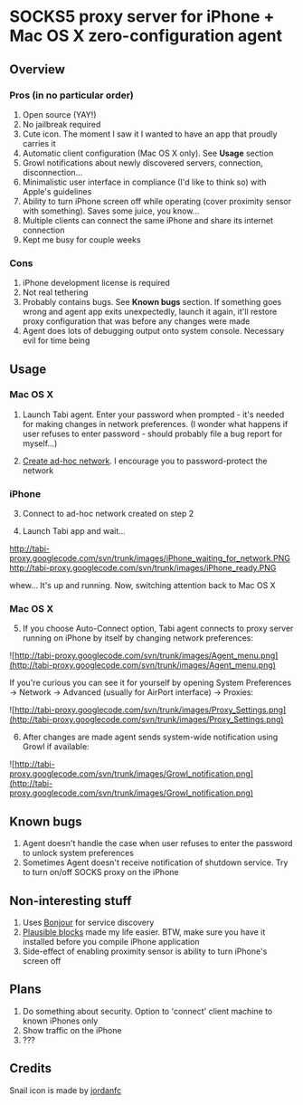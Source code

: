 # SOCKS5 proxy server for iPhone + Mac OS X zero-configuration agent #
## Overview ##
### Pros (in no particular order) ###
  1. Open source (YAY!)
  1. No jailbreak required
  1. Cute icon. The moment I saw it I wanted to have an app that proudly carries it
  1. Automatic client configuration (Mac OS X only). See **Usage** section
  1. Growl notifications about newly discovered servers, connection, disconnection...
  1. Minimalistic user interface in compliance (I'd like to think so) with Apple's guidelines
  1. Ability to turn iPhone screen off while operating (cover proximity sensor with something). Saves some juice, you know...
  1. Multiple clients can connect the same iPhone and share its internet connection
  1. Kept me busy for couple weeks
### Cons ###
  1. iPhone development license is required
  1. Not real tethering
  1. Probably contains bugs. See **Known bugs** section. If something goes wrong and agent app exits unexpectedly, launch it again, it'll restore proxy configuration that was before any changes were made
  1. Agent does lots of debugging output onto system console. Necessary evil for time being

## Usage ##
### Mac OS X ###
1. Launch Tabi agent. Enter your password when prompted - it's needed for making changes in network preferences. (I wonder what happens if user refuses to enter password - should probably file a bug report for myself...)

2. [Create ad-hoc network](http://docs.info.apple.com/article.html?path=Mac/10.5/en/8339.html). I encourage you to password-protect the network

### iPhone ###
3. Connect to ad-hoc network created on step 2

4. Launch Tabi app and wait...

http://tabi-proxy.googlecode.com/svn/trunk/images/iPhone_waiting_for_network.PNG
http://tabi-proxy.googlecode.com/svn/trunk/images/iPhone_ready.PNG

whew... It's up and running. Now, switching attention back to Mac OS X

### Mac OS X ###

5. If you choose Auto-Connect option, Tabi agent connects to proxy server running on iPhone by itself by changing network preferences:

![http://tabi-proxy.googlecode.com/svn/trunk/images/Agent_menu.png](http://tabi-proxy.googlecode.com/svn/trunk/images/Agent_menu.png)

If you're curious you can see it for yourself by opening System Preferences -> Network -> Advanced (usually for AirPort interface) -> Proxies:

![http://tabi-proxy.googlecode.com/svn/trunk/images/Proxy_Settings.png](http://tabi-proxy.googlecode.com/svn/trunk/images/Proxy_Settings.png)

6. After changes are made agent sends system-wide notification using Growl if available:

![http://tabi-proxy.googlecode.com/svn/trunk/images/Growl_notification.png](http://tabi-proxy.googlecode.com/svn/trunk/images/Growl_notification.png)

## Known bugs ##
  1. Agent doesn't handle the case when user refuses to enter the password to unlock system preferences
  1. Sometimes Agent doesn't receive notification of shutdown service. Try to turn on/off SOCKS proxy on the iPhone

## Non-interesting stuff ##
  1. Uses [Bonjour](http://developer.apple.com/networking/bonjour/faq.html) for service discovery
  1. [Plausible blocks](http://code.google.com/p/plblocks/) made my life easier. BTW, make sure you have it installed before you compile iPhone application
  1. Side-effect of enabling proximity sensor is ability to turn iPhone's screen off

## Plans ##
  1. Do something about security. Option to 'connect' client machine to known iPhones only
  1. Show traffic on the iPhone
  1. ???

## Credits ##
Snail icon is made by [jordanfc](http://jordanfc.deviantart.com/art/full-size-snail-icon-150551795)